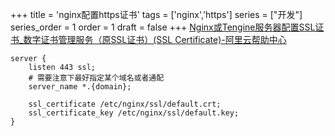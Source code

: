 +++
title = 'nginx配置https证书'
tags = ['nginx','https']
series = ["开发"]
series_order = 1
order = 1
draft = false
+++
[Nginx或Tengine服务器配置SSL证书_数字证书管理服务（原SSL证书）(SSL Certificate)-阿里云帮助中心](https://help.aliyun.com/zh/ssl-certificate/user-guide/install-ssl-certificates-on-nginx-servers-or-tengine-servers)


```Nginx
server {
    listen 443 ssl;
    # 需要注意下最好指定某个域名或者通配
    server_name *.{domain};

    ssl_certificate /etc/nginx/ssl/default.crt;
    ssl_certificate_key /etc/nginx/ssl/default.key;
}
```



